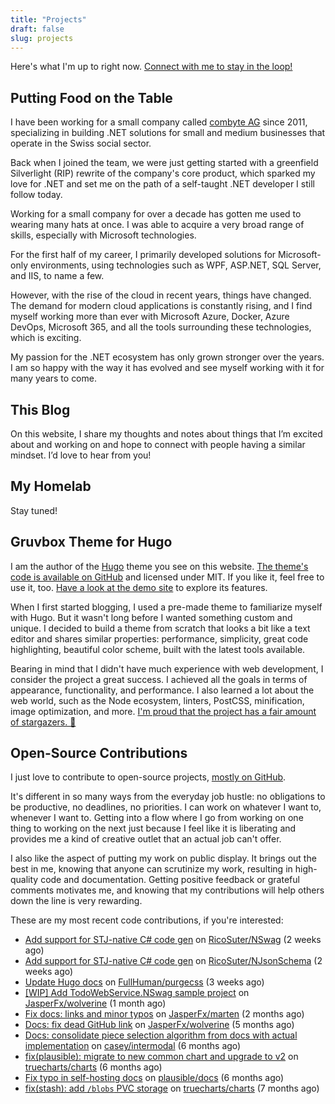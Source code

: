 ```yaml
---
title: "Projects"
draft: false
slug: projects
---
```


Here's what I'm up to right now.
[Connect with me to stay in the loop!](/about#get-in-touch)

## Putting Food on the Table

I have been working for a small company called [combyte AG](https://combyte.ch)
since 2011, specializing in building .NET solutions for small and medium
businesses that operate in the Swiss social sector.

Back when I joined the team, we were just getting started with a greenfield
Silverlight (RIP) rewrite of the company's core product, which sparked my love
for .NET and set me on the path of a self-taught .NET developer I still follow
today.

Working for a small company for over a decade has gotten me used to wearing many
hats at once. I was able to acquire a very broad range of skills, especially
with Microsoft technologies.

For the first half of my career, I primarily developed solutions for
Microsoft-only environments, using technologies such as WPF, ASP.NET, SQL
Server, and IIS, to name a few.

However, with the rise of the cloud in recent years, things have changed. The
demand for modern cloud applications is constantly rising, and I find myself
working more than ever with Microsoft Azure, Docker, Azure DevOps, Microsoft
365, and all the tools surrounding these technologies, which is exciting.

My passion for the .NET ecosystem has only grown stronger over the years. I am
so happy with the way it has evolved and see myself working with it for many
years to come.

## This Blog

On this website, I share my thoughts and notes about things that I’m excited
about and working on and hope to connect with people having a similar mindset.
I’d love to hear from you!

## My Homelab

Stay tuned!

## Gruvbox Theme for Hugo

I am the author of the [Hugo](https://gohugo.io) theme you see on this website.
[The theme's code is available on GitHub](https://github.com/schnerring/hugo-theme-gruvbox)
and licensed under MIT. If you like it, feel free to use it, too.
[Have a look at the demo site](https://hugo-theme-gruvbox.schnerring.net) to
explore its features.

When I first started blogging, I used a pre-made theme to familiarize myself
with Hugo. But it wasn't long before I wanted something custom and unique. I
decided to build a theme from scratch that looks a bit like a text editor and
shares similar properties: performance, simplicity, great code highlighting,
beautiful color scheme, built with the latest tools available.

Bearing in mind that I didn't have much experience with web development, I
consider the project a great success. I achieved all the goals in terms of
appearance, functionality, and performance. I also learned a lot about the web
world, such as the Node ecosystem, linters, PostCSS, minification, image
optimization, and more.
[I'm proud that the project has a fair amount of stargazers. 🤩](https://github.com/schnerring/hugo-theme-gruvbox/stargazers)

## Open-Source Contributions

I just love to contribute to open-source projects,
[mostly on GitHub](https://github.com/schnerring/).

It's different in so many ways from the everyday job hustle: no obligations to
be productive, no deadlines, no priorities. I can work on whatever I want to,
whenever I want to. Getting into a flow where I go from working on one thing to
working on the next just because I feel like it is liberating and provides me a
kind of creative outlet that an actual job can't offer.

I also like the aspect of putting my work on public display. It brings out the
best in me, knowing that anyone can scrutinize my work, resulting in
high-quality code and documentation. Getting positive feedback or grateful
comments motivates me, and knowing that my contributions will help others down
the line is very rewarding.

These are my most recent code contributions, if you're interested:





- [Add support for STJ-native C# code gen](https://github.com/RicoSuter/NSwag/pull/4782) on [RicoSuter/NSwag](https://github.com/RicoSuter/NSwag) (2 weeks ago)
- [Add support for STJ-native C# code gen](https://github.com/RicoSuter/NJsonSchema/pull/1675) on [RicoSuter/NJsonSchema](https://github.com/RicoSuter/NJsonSchema) (2 weeks ago)
- [Update Hugo docs](https://github.com/FullHuman/purgecss/pull/1216) on [FullHuman/purgecss](https://github.com/FullHuman/purgecss) (3 weeks ago)
- [[WIP] Add TodoWebService.NSwag sample project](https://github.com/JasperFx/wolverine/pull/684) on [JasperFx/wolverine](https://github.com/JasperFx/wolverine) (1 month ago)
- [Fix docs: links and minor typos](https://github.com/JasperFx/marten/pull/2869) on [JasperFx/marten](https://github.com/JasperFx/marten) (2 months ago)
- [Docs: fix dead GitHub link](https://github.com/JasperFx/wolverine/pull/530) on [JasperFx/wolverine](https://github.com/JasperFx/wolverine) (5 months ago)
- [Docs: consolidate piece selection algorithm from docs with actual implementation](https://github.com/casey/intermodal/pull/524) on [casey/intermodal](https://github.com/casey/intermodal) (6 months ago)
- [fix(plausible): migrate to new common chart and upgrade to v2](https://github.com/truecharts/charts/pull/11186) on [truecharts/charts](https://github.com/truecharts/charts) (6 months ago)
- [Fix typo in self-hosting docs](https://github.com/plausible/docs/pull/419) on [plausible/docs](https://github.com/plausible/docs) (6 months ago)
- [fix(stash): add `/blobs` PVC storage](https://github.com/truecharts/charts/pull/10852) on [truecharts/charts](https://github.com/truecharts/charts) (7 months ago)



